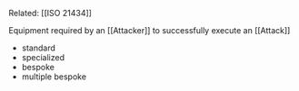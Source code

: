 Related: [[ISO 21434]]

Equipment required by an [[Attacker]] to successfully execute an [[Attack]]

- standard
- specialized
- bespoke
- multiple bespoke
